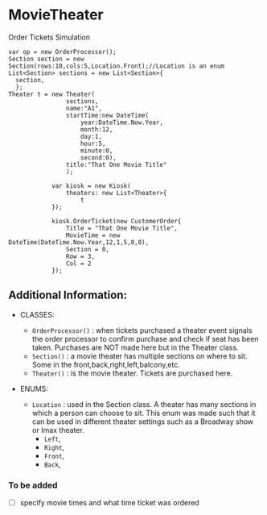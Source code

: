 # MovieTheater
Order Tickets Simulation
```
var op = new OrderProcessor();
Section section = new Section(rows:10,cols:5,Location.Front);//Location is an enum
List<Section> sections = new List<Section>{
  section,
  };
Theater t = new Theater(
            	sections,
            	name:"A1",
            	startTime:new DateTime(
            		year:DateTime.Now.Year,
            		month:12,
            		day:1,
            		hour:5,
            		minute:0,
            		second:0),
            	title:"That One Movie Title"
            	);
            	
            var kiosk = new Kiosk(
            	theaters: new List<Theater>{
            		t
            });
            
            kiosk.OrderTicket(new CustomerOrder{
            	Title = "That One Movie Title",
            	MovieTime = new DateTime(DateTime.Now.Year,12,1,5,0,0),
            	Section = 0,
            	Row = 3,
            	Col = 2
            });
```
  
## Additional Information:
- CLASSES: 
   - `OrderProcessor()` : when tickets purchased a theater event signals the order processor to confirm purchase and check if seat has been taken. Purchases are NOT made here but in the Theater class.
   - `Section()` : a movie theater has multiple sections on where to sit. Some in the front,back,right,left,balcony,etc. 
   - `Theater()` : is the movie theater. Tickets are purchased here.

- ENUMS:
   - `Location` : used in the Section class. A theater has many sections in which a person can choose to sit. This enum was made such that it can be used in different theater settings such as a Broadway show or Imax theater.
       - `Left`,
       - `Right`,
       - `Front`,
       - `Back`, 


### To be added

 - [ ] specify movie times and what time ticket was ordered

 

